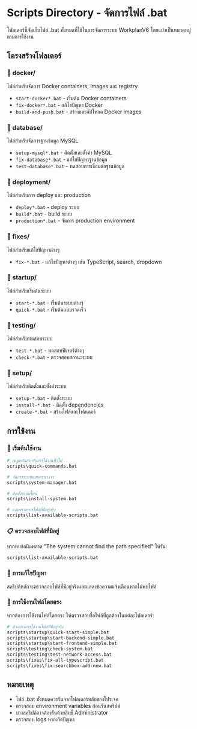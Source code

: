 # Scripts Directory - จัดการไฟล์ .bat

โฟลเดอร์นี้จัดเก็บไฟล์ .bat ทั้งหมดที่ใช้ในการจัดการระบบ WorkplanV6 โดยแบ่งเป็นหมวดหมู่ตามการใช้งาน

## โครงสร้างโฟลเดอร์

### 📁 docker/
ไฟล์สำหรับจัดการ Docker containers, images และ registry
- `start-docker*.bat` - เริ่มต้น Docker containers
- `fix-docker*.bat` - แก้ไขปัญหา Docker
- `build-and-push.bat` - สร้างและอัปโหลด Docker images

### 📁 database/
ไฟล์สำหรับจัดการฐานข้อมูล MySQL
- `setup-mysql*.bat` - ติดตั้งและตั้งค่า MySQL
- `fix-database*.bat` - แก้ไขปัญหาฐานข้อมูล
- `test-database*.bat` - ทดสอบการเชื่อมต่อฐานข้อมูล

### 📁 deployment/
ไฟล์สำหรับการ deploy และ production
- `deploy*.bat` - deploy ระบบ
- `build*.bat` - build ระบบ
- `production*.bat` - จัดการ production environment

### 📁 fixes/
ไฟล์สำหรับแก้ไขปัญหาต่างๆ
- `fix-*.bat` - แก้ไขปัญหาต่างๆ เช่น TypeScript, search, dropdown

### 📁 startup/
ไฟล์สำหรับเริ่มต้นระบบ
- `start-*.bat` - เริ่มต้นระบบต่างๆ
- `quick-*.bat` - เริ่มต้นแบบรวดเร็ว

### 📁 testing/
ไฟล์สำหรับทดสอบระบบ
- `test-*.bat` - ทดสอบฟีเจอร์ต่างๆ
- `check-*.bat` - ตรวจสอบสถานะระบบ

### 📁 setup/
ไฟล์สำหรับติดตั้งและตั้งค่าระบบ
- `setup-*.bat` - ติดตั้งระบบ
- `install-*.bat` - ติดตั้ง dependencies
- `create-*.bat` - สร้างไฟล์และโฟลเดอร์

## การใช้งาน

### 🚀 เริ่มต้นใช้งาน
```bash
# เมนูหลักสำหรับการใช้งานทั่วไป
scripts\quick-commands.bat

# จัดการระบบแบบครบวงจร
scripts\system-manager.bat

# ติดตั้งระบบใหม่
scripts\install-system.bat

# แสดงรายการไฟล์ที่มีอยู่จริง
scripts\list-available-scripts.bat
```

### 📋 ตรวจสอบไฟล์ที่มีอยู่
หากพบข้อผิดพลาด "The system cannot find the path specified" ให้รัน:
```bash
scripts\list-available-scripts.bat
```

### 🔧 การแก้ไขปัญหา
สคริปต์หลักจะตรวจสอบไฟล์ที่มีอยู่จริงและแสดงข้อความแจ้งเตือนหากไม่พบไฟล์

### 📁 การใช้งานไฟล์โดยตรง
หากต้องการใช้งานไฟล์โดยตรง ให้ตรวจสอบชื่อไฟล์ที่ถูกต้องในแต่ละโฟลเดอร์:
```bash
# ตัวอย่างการใช้งานไฟล์ที่มีอยู่จริง
scripts\startup\quick-start-simple.bat
scripts\startup\start-backend-simple.bat
scripts\startup\start-frontend-simple.bat
scripts\testing\check-system.bat
scripts\testing\test-network-access.bat
scripts\fixes\fix-all-typescript.bat
scripts\fixes\fix-searchbox-add-new.bat
```

## หมายเหตุ

- ไฟล์ .bat ทั้งหมดควรรันจากโฟลเดอร์หลักของโปรเจค
- ตรวจสอบ environment variables ก่อนรันสคริปต์
- บางสคริปต์อาจต้องรันด้วยสิทธิ์ Administrator
- ตรวจสอบ logs หากเกิดปัญหา
